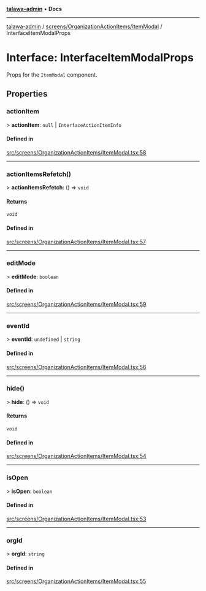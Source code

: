 [**talawa-admin**](../../../../README.md) • **Docs**

***

[talawa-admin](../../../../modules.md) / [screens/OrganizationActionItems/ItemModal](../README.md) / InterfaceItemModalProps

# Interface: InterfaceItemModalProps

Props for the `ItemModal` component.

## Properties

### actionItem

\> **actionItem**: `null` \| `InterfaceActionItemInfo`

#### Defined in

[src/screens/OrganizationActionItems/ItemModal.tsx:58](https://github.com/PalisadoesFoundation/talawa-admin/blob/9dd5d7fd647f8a7c9e1c1e14bf645b71b32c51c2/src/screens/OrganizationActionItems/ItemModal.tsx#L58)

***

### actionItemsRefetch()

\> **actionItemsRefetch**: () =\> `void`

#### Returns

`void`

#### Defined in

[src/screens/OrganizationActionItems/ItemModal.tsx:57](https://github.com/PalisadoesFoundation/talawa-admin/blob/9dd5d7fd647f8a7c9e1c1e14bf645b71b32c51c2/src/screens/OrganizationActionItems/ItemModal.tsx#L57)

***

### editMode

\> **editMode**: `boolean`

#### Defined in

[src/screens/OrganizationActionItems/ItemModal.tsx:59](https://github.com/PalisadoesFoundation/talawa-admin/blob/9dd5d7fd647f8a7c9e1c1e14bf645b71b32c51c2/src/screens/OrganizationActionItems/ItemModal.tsx#L59)

***

### eventId

\> **eventId**: `undefined` \| `string`

#### Defined in

[src/screens/OrganizationActionItems/ItemModal.tsx:56](https://github.com/PalisadoesFoundation/talawa-admin/blob/9dd5d7fd647f8a7c9e1c1e14bf645b71b32c51c2/src/screens/OrganizationActionItems/ItemModal.tsx#L56)

***

### hide()

\> **hide**: () =\> `void`

#### Returns

`void`

#### Defined in

[src/screens/OrganizationActionItems/ItemModal.tsx:54](https://github.com/PalisadoesFoundation/talawa-admin/blob/9dd5d7fd647f8a7c9e1c1e14bf645b71b32c51c2/src/screens/OrganizationActionItems/ItemModal.tsx#L54)

***

### isOpen

\> **isOpen**: `boolean`

#### Defined in

[src/screens/OrganizationActionItems/ItemModal.tsx:53](https://github.com/PalisadoesFoundation/talawa-admin/blob/9dd5d7fd647f8a7c9e1c1e14bf645b71b32c51c2/src/screens/OrganizationActionItems/ItemModal.tsx#L53)

***

### orgId

\> **orgId**: `string`

#### Defined in

[src/screens/OrganizationActionItems/ItemModal.tsx:55](https://github.com/PalisadoesFoundation/talawa-admin/blob/9dd5d7fd647f8a7c9e1c1e14bf645b71b32c51c2/src/screens/OrganizationActionItems/ItemModal.tsx#L55)
